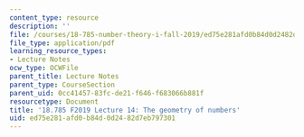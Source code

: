 ```yaml
---
content_type: resource
description: ''
file: /courses/18-785-number-theory-i-fall-2019/ed75e281afd0b84d0d2482d7eb797301_MIT18_785F19_lec14.pdf
file_type: application/pdf
learning_resource_types:
- Lecture Notes
ocw_type: OCWFile
parent_title: Lecture Notes
parent_type: CourseSection
parent_uid: 0cc41457-83fc-de21-f646-f683066b881f
resourcetype: Document
title: '18.785 F2019 Lecture 14: The geometry of numbers'
uid: ed75e281-afd0-b84d-0d24-82d7eb797301
---
```

